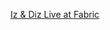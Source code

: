---
layout: post
wordpress_id: 558
wordpress_url: http://noesbueno.com/archives/558
date: '2010-04-11 16:49:55 -0500'
date_gmt: '2010-04-11 21:49:55 -0500'
body: |
  <p><a href="http://soundcloud.com/joshuaiz/iz-diz-live-at-fabric">Iz & Diz Live at Fabric</a></p>
---
